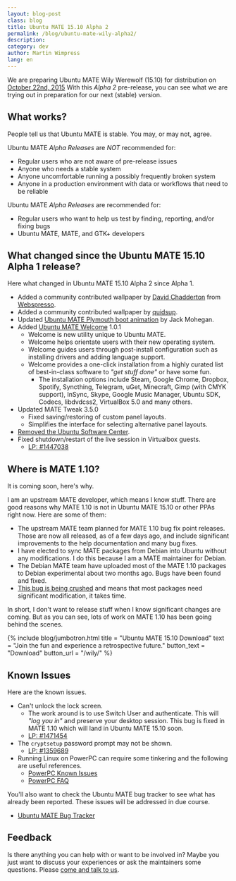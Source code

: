 ```yaml
---
layout: blog-post
class: blog
title: Ubuntu MATE 15.10 Alpha 2
permalink: /blog/ubuntu-mate-wily-alpha2/
description:
category: dev
author: Martin Wimpress
lang: en
---
```


We are preparing Ubuntu MATE Wily Werewolf (15.10) for distribution on
[October 22nd, 2015](https://wiki.ubuntu.com/WilyWerewolf/ReleaseSchedule)
With this *Alpha 2* pre-release, you can see what we are trying out in
preparation for our next (stable) version.

## What works?

People tell us that Ubuntu MATE is stable. You may, or may not, agree.

Ubuntu MATE *Alpha Releases* are *NOT* recommended for:

  * Regular users who are not aware of pre-release issues
  * Anyone who needs a stable system
  * Anyone uncomfortable running a possibly frequently broken system
  * Anyone in a production environment with data or workflows that need to be reliable

Ubuntu MATE *Alpha Releases* are recommended for:

  * Regular users who want to help us test by finding, reporting, and/or fixing bugs
  * Ubuntu MATE, MATE, and GTK+ developers

## What changed since the Ubuntu MATE 15.10 Alpha 1 release?

Here what changed in Ubuntu MATE 15.10 Alpha 2 since Alpha 1.

  * Added a community contributed wallpaper by [David Chadderton](https://ubuntu-mate.community/t/wallpaper-take-back-your-desktop/1708) from [Webspresso](http://webspresso.co.uk/).
  * Added a community contributed wallpaper by [quidsup](http://quidsup.net/wallpaper/show.php?i=Neon-UbuntuMATE).
  * Updated [Ubuntu MATE Plymouth boot animation](https://www.youtube.com/watch?v=fANsyzPcXyM) by Jack Mohegan.
  * Added [Ubuntu MATE Welcome](https://ubuntu-mate.community/t/ubuntu-mate-welcome-screen/1616) 1.0.1
    * Welcome is new utility unique to Ubuntu MATE.
    * Welcome helps orientate users with their new operating system.
    * Welcome guides users through post-install configuration such as installing drivers and adding language support.
    * Welcome provides a one-click installation from a highly curated list of best-in-class software to *"get stuff done"* or have some fun.
      * The installation options include Steam, Google Chrome, Dropbox, Spotify, Syncthing, Telegram, uGet, Minecraft,
      Gimp (with CMYK support), InSync, Skype, Google Music Manager, Ubuntu SDK, Codecs, libdvdcss2,
      VirtualBox 5.0 and many others.
  * Updated MATE Tweak 3.5.0
    * Fixed saving/restoring of custom panel layouts.
    * Simplifies the interface for selecting alternative panel layouts.
  * [Removed the Ubuntu Software Center](/blog/ubuntu-mate-and-ubuntu-software-center/).
  * Fixed shutdown/restart of the live session in Virtualbox guests.
    * [LP: #1447038](https://bugs.launchpad.net/bugs/1447038)

## Where is MATE 1.10?

It is coming soon, here's why.

I am an upstream MATE developer, which means I know stuff. There are good
reasons why MATE 1.10 is not in Ubuntu MATE 15.10 or other PPAs right now.
Here are some of them:

  * The upstream MATE team planned for MATE 1.10 bug fix point releases.
  Those are now all released, as of a few days ago, and include significant
  improvements to the help documentation and many bug fixes.
  * I have elected to sync MATE packages from Debian into Ubuntu without
  any modifications. I do this because I am a MATE maintainer for Debian.
  * The Debian MATE team have uploaded most of the MATE 1.10 packages to
  Debian experimental about two months ago. Bugs have been found and fixed.
  * [This bug is being crushed](https://bugs.launchpad.net/ubuntu-mate/+bug/1392502)
  and means that most packages need significant modification, it takes time.

In short, I don't want to release stuff when I know significant changes are coming.
But as you can see, lots of work on MATE 1.10 has been going behind the scenes.

{% include blog/jumbotron.html
    title = "Ubuntu MATE 15.10 Download"
    text = "Join the fun and experience a retrospective future."
    button_text = "Download"
    button_url = "/wily/"
%}

## Known Issues

Here are the known issues.

  * Can't unlock the lock screen.
    * The work around is to use Switch User and authenticate. This will *"log you in"*
    and preserve your desktop session. This bug is fixed in MATE 1.10 which will land in
    Ubuntu MATE 15.10 soon.
    * [LP: #1471454](http://launchpad.net/bugs/1471454)
  * The `cryptsetup` password prompt may not be shown.
    * [LP: #1359689](https://bugs.launchpad.net/ubuntu/+source/linux/+bug/1359689)
  * Running Linux on PowerPC can require some tinkering and the following are useful references.
    * [PowerPC Known Issues](https://wiki.ubuntu.com/PowerPCKnownIssues)
    * [PowerPC FAQ](https://wiki.ubuntu.com/PowerPCFAQ)

You'll also want to check the Ubuntu MATE bug tracker to see what has already
been reported. These issues will be addressed in due course.

  * [Ubuntu MATE Bug Tracker](https://bugs.launchpad.net/ubuntu-mate)

## Feedback

Is there anything you can help with or want to be involved in? Maybe you just
want to discuss your experiences or ask the maintainers some questions. Please
[come and talk to us](https://ubuntu-mate.community/).
